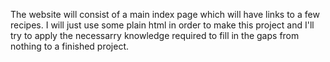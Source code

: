 The website will consist of a main index page which will have links to a few recipes. I will just use some plain html in order to make this project and I'll try to apply the necessarry knowledge required to fill in the gaps from nothing to a finished project.